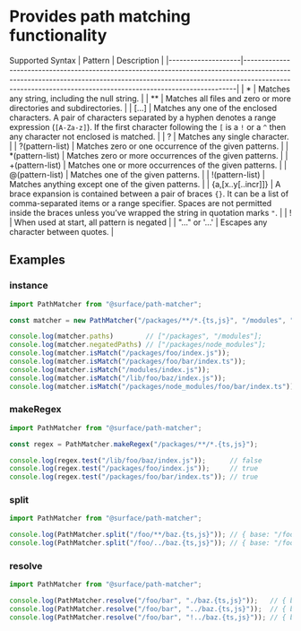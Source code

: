 # Provides path matching functionality

Supported Syntax
| Pattern            | Description                                                                                                                                                                                                                            |
|--------------------|----------------------------------------------------------------------------------------------------------------------------------------------------------------------------------------------------------------------------------------|
| *                  | Matches any string, including the null string.                                                                                                                                                                                         |
| **                 | Matches all files and zero or more directories and subdirectories.                                                                                                                                                                     |
| […]                | Matches any one of the enclosed characters. A pair of characters separated by a hyphen denotes a range expression (`[A-Za-z]`). If the first character following the `[` is a `!` or a `^` then any character not enclosed is matched. |
| ?                  | Matches any single character.                                                                                                                                                                                                          |
| ?(pattern-list)    | Matches zero or one occurrence of the given patterns.                                                                                                                                                                                  |
| *(pattern-list)    | Matches zero or more occurrences of the given patterns.                                                                                                                                                                                |
| +(pattern-list)    | Matches one or more occurrences of the given patterns.                                                                                                                                                                                 |
| @(pattern-list)    | Matches one of the given patterns.                                                                                                                                                                                                     |
| !(pattern-list)    | Matches anything except one of the given patterns.                                                                                                                                                                                     |
| {a,[x..y[..incr]]} | A brace expansion is contained between a pair of braces `{}`. It can be a list of comma-separated items or a range specifier. Spaces are not permitted inside the braces unless you’ve wrapped the string in quotation marks `"`.      |
| !                  | When used at start, all pattern is negated                                                                                                                                                                                             |
| "..." or '...'     | Escapes any character between quotes.                                                                                                                                                                                                  |

## Examples

### instance

```ts
import PathMatcher from "@surface/path-matcher";

const matcher = new PathMatcher("/packages/**/*.{ts,js}", "/modules", "!/packages/node_modules");

console.log(matcher.paths)        // ["/packages", "/modules"];
console.log(matcher.negatedPaths) // ["/packages/node_modules"];
console.log(matcher.isMatch("/packages/foo/index.js"));                  // true
console.log(matcher.isMatch("/packages/foo/bar/index.ts"));              // true
console.log(matcher.isMatch("/modules/index.js"));                       // true
console.log(matcher.isMatch("/lib/foo/baz/index.js"));                   // false
console.log(matcher.isMatch("/packages/node_modules/foo/bar/index.ts")); // false
```

### makeRegex

```ts
import PathMatcher from "@surface/path-matcher";

const regex = PathMatcher.makeRegex("/packages/**/*.{ts,js}");

console.log(regex.test("/lib/foo/baz/index.js"));      // false
console.log(regex.test("/packages/foo/index.js"));     // true
console.log(regex.test("/packages/foo/bar/index.ts")); // true
```

### split

```ts
import PathMatcher from "@surface/path-matcher";

console.log(PathMatcher.split("/foo/**/baz.{ts,js}")); // { base: "/foo",    pattern: "**/baz.{ts,js}" }
console.log(PathMatcher.split("/foo/../baz.{ts,js}")); // { base: "/foo/..", pattern: "baz.{ts,js}" }
```

### resolve

```ts
import PathMatcher from "@surface/path-matcher";

console.log(PathMatcher.resolve("/foo/bar", "./baz.{ts,js}"));   // { base: "/foo/bar", pattern: "baz.{ts,js}",  fullPattern: "/foo/bar/baz.{ts,js}" }
console.log(PathMatcher.resolve("/foo/bar", "../baz.{ts,js}"));  // { base: "/foo",     pattern: "baz.{ts,js}",  fullPattern: "/foo/baz.{ts,js}" }
console.log(PathMatcher.resolve("/foo/bar", "!../baz.{ts,js}")); // { base: "/foo",     pattern: "!baz.{ts,js}", fullPattern: "!/foo/baz.{ts,js}" }"
```

